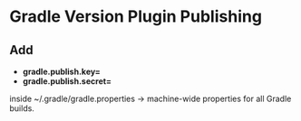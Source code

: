 # Gradle Version Plugin Publishing


## Add
- **gradle.publish.key=**
- **gradle.publish.secret=**

inside ~/.gradle/gradle.properties → machine-wide properties for all Gradle builds.
